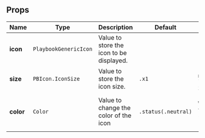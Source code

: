 ## Props
| Name | Type | Description | Default | Values |
| --- | ----------- | --------- | --------- | --------- |
| **icon** | `PlaybookGenericIcon` | Value to store the icon to be displayed. |||
| **size** | `PBIcon.IconSize` | Value to store the icon size. | `.x1` | `small` `medium` `large` `x1`|
| **color** | `Color` | Value to change the color of the icon | `.status(.neutral)` | `success` `warning` `error` `info` `neutral` `primary` |
